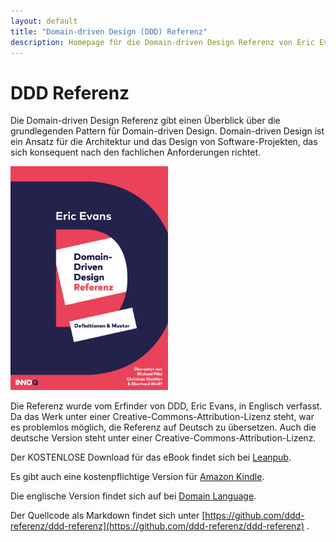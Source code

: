 ```yaml
---
layout: default
title: "Domain-driven Design (DDD) Referenz"
description: Homepage für die Domain-driven Design Referenz von Eric Evans
---
```


# DDD Referenz

Die Domain-driven Design Referenz gibt einen Überblick über die
grundlegenden Pattern für Domain-driven Design. Domain-driven Design
ist ein Ansatz für die Architektur und das Design von
Software-Projekten, das sich konsequent nach den fachlichen
Anforderungen richtet.

<a href="https://leanpub.com/ddd-referenz/"><img src="images/DDD_Cover.png" width="50%" /> </a>

Die Referenz wurde vom Erfinder von DDD, Eric Evans, in Englisch
verfasst. Da das Werk unter einer Creative-Commons-Attribution-Lizenz
steht, war es problemlos möglich, die Referenz auf Deutsch zu
übersetzen. Auch die deutsche Version steht unter einer
Creative-Commons-Attribution-Lizenz.

Der KOSTENLOSE Download für das eBook findet sich bei [Leanpub](https://leanpub.com/ddd-referenz/).

Es gibt auch eine kostenpflichtige Version für [Amazon Kindle](https://amzn.to/2RPjjit).

Die englische Version findet sich auf bei [Domain Language](https://domainlanguage.com/ddd/reference/).

Der Quellcode als Markdown findet sich unter
[https://github.com/ddd-referenz/ddd-referenz](https://github.com/ddd-referenz/ddd-referenz) .
